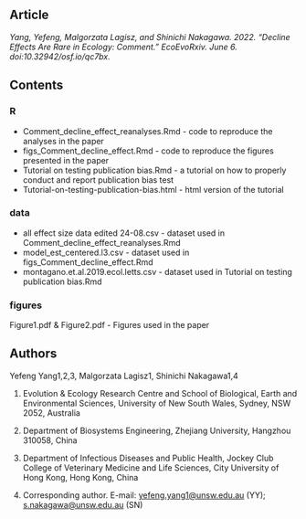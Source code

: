 ## Article

*Yang, Yefeng, Malgorzata Lagisz, and Shinichi Nakagawa. 2022. “Decline Effects Are Rare in Ecology: Comment.” EcoEvoRxiv. June 6. doi:10.32942/osf.io/qc7bx.*

## Contents

### R

- Comment_decline_effect_reanalyses.Rmd - code to reproduce the analyses in the paper
- figs_Comment_decline_effect.Rmd - code to reproduce the figures presented in the paper
- Tutorial on testing publication bias.Rmd - a tutorial on how to properly conduct and report publication bias test
- Tutorial-on-testing-publication-bias.html - html version of the tutorial

### data

- all effect size data edited 24-08.csv - dataset used in Comment_decline_effect_reanalyses.Rmd
-  model_est_centered.l3.csv - dataset used in figs_Comment_decline_effect.Rmd
-  montagano.et.al.2019.ecol.letts.csv - dataset used in Tutorial on testing publication bias.Rmd

### figures

Figure1.pdf & Figure2.pdf - Figures used in the paper

## Authors
Yefeng Yang1,2,3, Malgorzata Lagisz1, Shinichi Nakagawa1,4

1. Evolution & Ecology Research Centre and School of Biological, Earth and Environmental Sciences, University of New South Wales, Sydney, NSW 2052, Australia
2. Department of Biosystems Engineering, Zhejiang University, Hangzhou 310058, China
3. Department of Infectious Diseases and Public Health, Jockey Club College of Veterinary Medicine and Life Sciences, City University of Hong Kong, Hong Kong, China

4. Corresponding author. E-mail: yefeng.yang1@unsw.edu.au (YY); s.nakagawa@unsw.edu.au (SN)
